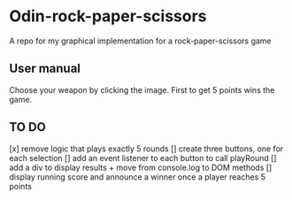 # Odin-rock-paper-scissors
A repo for my graphical implementation for a rock-paper-scissors game

## User manual
Choose your weapon by clicking the image.
First to get 5 points wins the game.

## TO DO
[x] remove logic that plays exactly 5 rounds
[] create three buttons, one for each selection
[] add an event listener to each button to call playRound
[] add a div to display results + move from console.log to DOM methods
[] display running score and announce a winner once a player reaches 5 points
